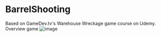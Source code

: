 # BarrelShooting
Based on GameDev.tv's Warehouse Wreckage game course on Udemy.
Overview game
![image](https://github.com/user-attachments/assets/61bc7442-0532-4509-a553-4ad7d1549b9f)
